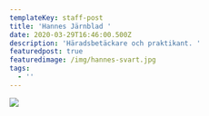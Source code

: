 ```yaml
---
templateKey: staff-post
title: 'Hannes Järnblad '
date: 2020-03-29T16:46:00.500Z
description: 'Häradsbetäckare och praktikant. '
featuredpost: true
featuredimage: /img/hannes-svart.jpg
tags:
  - ''
---
```

![](/img/hannes-svart.jpg)
